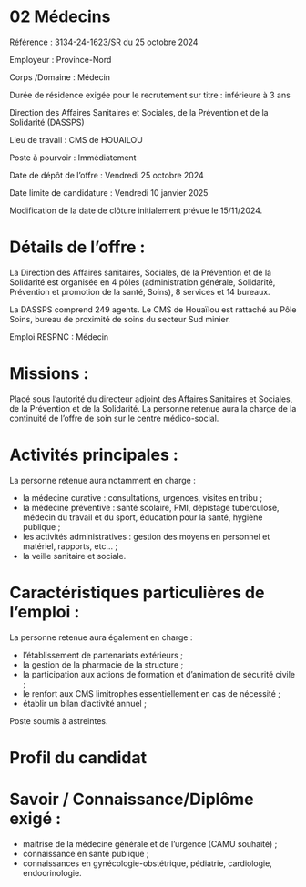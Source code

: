 # 02 Médecins

Référence : 3134-24-1623/SR du 25 octobre 2024

Employeur : Province-Nord

Corps /Domaine : Médecin

Durée de résidence exigée pour le recrutement sur titre : inférieure à 3 ans

Direction des Affaires Sanitaires et Sociales, de la Prévention et de la Solidarité (DASSPS)

Lieu de travail : CMS de HOUAILOU

Poste à pourvoir : Immédiatement

Date de dépôt de l’offre : Vendredi 25 octobre 2024

Date limite de candidature : Vendredi 10 janvier 2025

Modification de la date de clôture initialement prévue le 15/11/2024.

# Détails de l’offre :

La Direction des Affaires sanitaires, Sociales, de la Prévention et de la Solidarité est organisée en 4 pôles (administration générale, Solidarité, Prévention et promotion de la santé, Soins), 8 services et 14 bureaux.

La DASSPS comprend 249 agents. Le CMS de Houaïlou est rattaché au Pôle Soins, bureau de proximité de soins du secteur Sud minier.

Emploi RESPNC : Médecin

# Missions :

Placé sous l’autorité du directeur adjoint des Affaires Sanitaires et Sociales, de la Prévention et de la Solidarité. La personne retenue aura la charge de la continuité de l’offre de soin sur le centre médico-social.

# Activités principales :

La personne retenue aura notamment en charge :

- la médecine curative : consultations, urgences, visites en tribu ;
- la médecine préventive : santé scolaire, PMI, dépistage tuberculose, médecin du travail et du sport, éducation pour la santé, hygiène publique ;
- les activités administratives : gestion des moyens en personnel et matériel, rapports, etc… ;
- la veille sanitaire et sociale.

# Caractéristiques particulières de l’emploi :

La personne retenue aura également en charge :

- l’établissement de partenariats extérieurs ;
- la gestion de la pharmacie de la structure ;
- la participation aux actions de formation et d’animation de sécurité civile ;
- le renfort aux CMS limitrophes essentiellement en cas de nécessité ;
- établir un bilan d’activité annuel ;

Poste soumis à astreintes.

# Profil du candidat

# Savoir / Connaissance/Diplôme exigé :

- maitrise de la médecine générale et de l’urgence (CAMU souhaité) ;
- connaissance en santé publique ;
- connaissances en gynécologie-obstétrique, pédiatrie, cardiologie, endocrinologie.